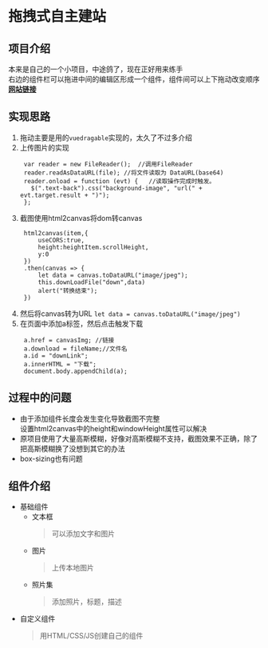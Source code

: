 # 拖拽式自主建站
## 项目介绍  
本来是自己的一个小项目，中途鸽了，现在正好用来练手  
右边的组件栏可以拖进中间的编辑区形成一个组件，组件间可以上下拖动改变顺序  
**[网站链接](https://she-yh.github.io/DragSelfHomepage/dist/)**
## 实现思路
1. 拖动主要是用的`vuedragable`实现的，太久了不过多介绍
2. 上传图片的实现
   ```
    var reader = new FileReader();  //调用FileReader
    reader.readAsDataURL(file); //将文件读取为 DataURL(base64)
    reader.onload = function (evt) {   //读取操作完成时触发。
      $(".text-back").css("background-image", "url(" + evt.target.result + ")");
    };
   
   ```
3. 截图使用html2canvas将dom转canvas 
   ```
    html2canvas(item,{
        useCORS:true,
        height:heightItem.scrollHeight,
        y:0
    })
    .then(canvas => {
        let data = canvas.toDataURL("image/jpeg");
        this.downLoadFile("down",data)
        alert("转换结束");
    })
   ```
4. 然后将canvas转为URL
   `let data = canvas.toDataURL("image/jpeg")`
5. 在页面中添加a标签，然后点击触发下载
   ```
    a.href = canvasImg; //链接
    a.download = fileName;//文件名
    a.id = "downLink";
    a.innerHTML = "下载";
    document.body.appendChild(a);
   ```
## 过程中的问题
+ 由于添加组件长度会发生变化导致截图不完整   
  设置html2canvas中的height和windowHeight属性可以解决
+ 原项目使用了大量高斯模糊，好像对高斯模糊不支持，截图效果不正确，除了把高斯模糊换了没想到其它的办法
+ box-sizing也有问题

## 组件介绍
   * 基础组件
      + 文本框 
        > 可以添加文字和图片
      + 图片
        > 上传本地图片
      + 照片集
        > 添加照片，标题，描述
   * 自定义组件
     >用HTML/CSS/JS创建自己的组件
